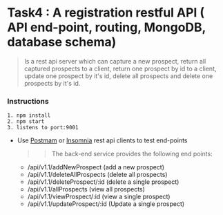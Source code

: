 # Task4 : A registration restful API ( API end-point, routing, MongoDB, database schema)

> Is a rest api server which can capture a new prospect, return all captured prospects to a client, return one prospect by id to a client, update one prospect by it's id, delete all prospects and delete one prospects by it's id.

### Instructions
    
    1. npm install
    2. npm start
    3. listens to port:9001

- Use [Postmam](https://www.getpostman.com/) or [Insomnia](https://insomnia.rest/) rest api clients to test end-points
    >> The back-end service provides the following end points:
    - /api/v1.1/addNewProspect (add a new prospect)
    - /api/v1.1/deleteAllProspects (delete all prospects)
    - /api/v1.1/deleteProspect/:id (delete a single prospect)
    - /api/v1.1/allProspects (view all prospects)
    - /api/v1.1/viewProspect/:id (view a single prospect)
    - /api/v1.1/updateProspect/:id (Update a single prospect)
